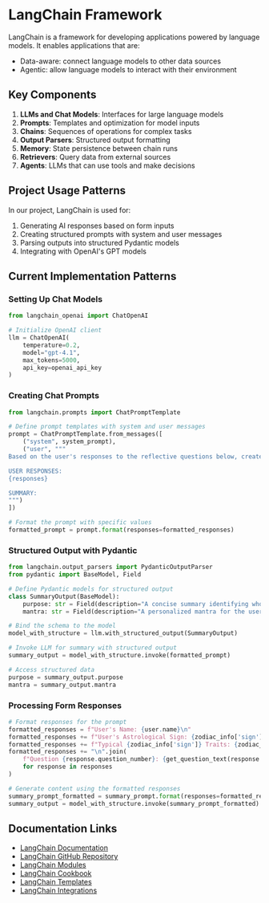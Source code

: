 # LangChain Framework

LangChain is a framework for developing applications powered by language models. It enables applications that are:
- Data-aware: connect language models to other data sources
- Agentic: allow language models to interact with their environment

## Key Components

1. **LLMs and Chat Models**: Interfaces for large language models
2. **Prompts**: Templates and optimization for model inputs
3. **Chains**: Sequences of operations for complex tasks
4. **Output Parsers**: Structured output formatting
5. **Memory**: State persistence between chain runs
6. **Retrievers**: Query data from external sources
7. **Agents**: LLMs that can use tools and make decisions

## Project Usage Patterns

In our project, LangChain is used for:

1. Generating AI responses based on form inputs
2. Creating structured prompts with system and user messages
3. Parsing outputs into structured Pydantic models
4. Integrating with OpenAI's GPT models

## Current Implementation Patterns

### Setting Up Chat Models

```python
from langchain_openai import ChatOpenAI

# Initialize OpenAI client
llm = ChatOpenAI(
    temperature=0.2, 
    model="gpt-4.1", 
    max_tokens=5000, 
    api_key=openai_api_key
)
```

### Creating Chat Prompts

```python
from langchain.prompts import ChatPromptTemplate

# Define prompt templates with system and user messages
prompt = ChatPromptTemplate.from_messages([
    ("system", system_prompt),
    ("user", """
Based on the user's responses to the reflective questions below, create a concise summary.

USER RESPONSES:
{responses}

SUMMARY:
""")
])

# Format the prompt with specific values
formatted_prompt = prompt.format(responses=formatted_responses)
```

### Structured Output with Pydantic

```python
from langchain.output_parsers import PydanticOutputParser
from pydantic import BaseModel, Field

# Define Pydantic models for structured output
class SummaryOutput(BaseModel):
    purpose: str = Field(description="A concise summary identifying who the person is and what their purpose is.")
    mantra: str = Field(description="A personalized mantra for the user.")

# Bind the schema to the model
model_with_structure = llm.with_structured_output(SummaryOutput)

# Invoke LLM for summary with structured output
summary_output = model_with_structure.invoke(formatted_prompt)

# Access structured data
purpose = summary_output.purpose
mantra = summary_output.mantra
```

### Processing Form Responses

```python
# Format responses for the prompt
formatted_responses = f"User's Name: {user.name}\n"
formatted_responses += f"User's Astrological Sign: {zodiac_info['sign']} ({zodiac_info['element']} element)\n"
formatted_responses += f"Typical {zodiac_info['sign']} Traits: {zodiac_info['traits']}\n\n"
formatted_responses += "\n".join(
    f"Question {response.question_number}: {get_question_text(response.question_number)}\nResponse: {response.response}\n"
    for response in responses
)

# Generate content using the formatted responses
summary_prompt_formatted = summary_prompt.format(responses=formatted_responses)
summary_output = model_with_structure.invoke(summary_prompt_formatted)
```

## Documentation Links

- [LangChain Documentation](https://python.langchain.com/docs/get_started/introduction)
- [LangChain GitHub Repository](https://github.com/langchain-ai/langchain)
- [LangChain Modules](https://python.langchain.com/docs/modules/)
- [LangChain Cookbook](https://python.langchain.com/docs/additional_resources/cookbook)
- [LangChain Templates](https://python.langchain.com/docs/templates/)
- [LangChain Integrations](https://python.langchain.com/docs/integrations/providers/)
